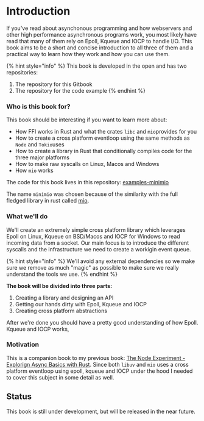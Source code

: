 # Introduction

If you've read about asynchonous programming and how webservers and other high performance asynchronous programs work, you most likely have read that many of them rely on Epoll, Kqueue and IOCP to handle I/O. This book aims to be a short and concise introduction to all three of them and a practical way to learn how they work and how you can use them.

{% hint style="info" %}
This book is developed in the open and has two repositories:

1. The repository for this Gitbook
2. The repository for the code example
{% endhint %}

### Who is this book for?

This book should be interesting if you want to learn more about:

* How FFI works in Rust and what the crates `libc` and `mio`provides for you
* How to create a cross platform eventloop using the same methods as `Node` and `Tokio`uses 
* How to create a library in Rust that conditionally compiles code for the three major platforms
* How to make raw syscalls on Linux, Macos and Windows
* How `mio` works

The code for this book lives in this repository: [examples-minimio](https://github.com/cfsamson/examples-minimio)

The name `minimio` was chosen because of the similarity with the full fledged library in rust called [mio](https://github.com/tokio-rs/mio).

### What we'll do

We'll create an extremely simple cross platform library which leverages Epoll on Linux, Kqueue on BSD/Macos and IOCP for Windows to read incoming data from a socket. Our main focus is to introduce the different syscalls and the infrastructure we need to create a workigin event queue.

{% hint style="info" %}
We'll avoid any external dependencies so we make sure we remove as much "magic" as possible to make sure we really understand the tools we use.
{% endhint %}

**The book will be divided into three parts:**

1. Creating a library and designing an API
2. Getting our hands dirty with Epoll, Kqueue and IOCP 
3. Creating cross platform abstractions

After we're done you should have a pretty good understanding of how Epoll. Kqueue and IOCP works,

### Motivation

This is a companion book to my previous book: [The Node Experiment - Explorign Async Basics with Rust](https://cfsamson.github.io/book-exploring-async-basics/). Since both `libuv` and `mio` uses a cross platform eventloop using epoll, kqueue and IOCP under the hood I needed to cover this subject in some detail as well.

## Status

This book is still under development, but will be released in the near future.

